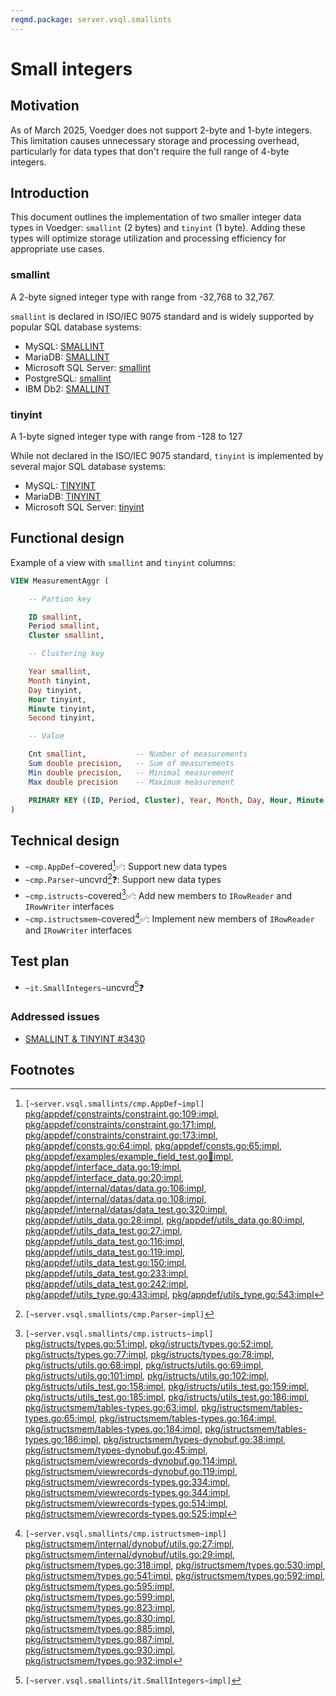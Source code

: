 ```yaml
---
reqmd.package: server.vsql.smallints
---
```


# Small integers

## Motivation

As of March 2025, Voedger does not support 2-byte and 1-byte integers. This limitation causes unnecessary storage and processing overhead, particularly for data types that don't require the full range of 4-byte integers.

## Introduction

This document outlines the implementation of two smaller integer data types in Voedger: `smallint` (2 bytes) and `tinyint` (1 byte). Adding these types will optimize storage utilization and processing efficiency for appropriate use cases.

### smallint

A 2-byte signed integer type with range from -32,768 to 32,767.

`smallint` is declared in ISO/IEC 9075 standard and is widely supported by popular SQL database systems:

- MySQL: [SMALLINT](https://dev.mysql.com/doc/refman/8.4/en/integer-types.html)
- MariaDB: [SMALLINT](https://mariadb.com/kb/en/smallint/)
- Microsoft SQL Server: [smallint](https://learn.microsoft.com/en-us/sql/t-sql/data-types/int-bigint-smallint-and-tinyint-transact-sql?view=sql-server-ver16)
- PostgreSQL: [smallint](https://www.postgresql.org/docs/current/datatype-numeric.html)
- IBM Db2: [SMALLINT](https://www.ibm.com/docs/en/db2/11.5?topic=list-numbers)

### tinyint

A 1-byte signed integer type with range from -128 to 127

While not declared in the ISO/IEC 9075 standard, `tinyint` is implemented by several major SQL database systems:

- MySQL: [TINYINT](https://dev.mysql.com/doc/refman/8.4/en/integer-types.html)
- MariaDB: [TINYINT](https://mariadb.com/kb/en/tinyint/)
- Microsoft SQL Server: [tinyint](https://learn.microsoft.com/en-us/sql/t-sql/data-types/int-bigint-smallint-and-tinyint-transact-sql?view=sql-server-ver16)

## Functional design

Example of a view with `smallint` and `tinyint` columns:

```sql
VIEW MeasurementAggr (

    -- Partion key

    ID smallint,
    Period smallint,
    Cluster smallint,

    -- Clustering key

    Year smallint,
    Month tinyint,
    Day tinyint,
    Hour tinyint,
    Minute tinyint,
    Second tinyint,

    -- Value

    Cnt smallint,           -- Number of measurements
    Sum double precision,   -- Sum of measurements
    Min double precision,   -- Minimal measurement
    Max double precision    -- Maximum measurement

    PRIMARY KEY ((ID, Period, Cluster), Year, Month, Day, Hour, Minute, Second)
)
```

## Technical design

- `~cmp.AppDef~`covered[^1]✅: Support new data types
- `~cmp.Parser~`uncvrd[^2]❓: Support new data types
- `~cmp.istructs~`covered[^3]✅: Add new members to `IRowReader` and `IRowWriter` interfaces
- `~cmp.istructsmem~`covered[^4]✅: Implement new members of `IRowReader` and `IRowWriter` interfaces

## Test plan

- `~it.SmallIntegers~`uncvrd[^5]❓

### Addressed issues

- [SMALLINT & TINYINT #3430](https://github.com/voedger/voedger/issues/3430)

## Footnotes

[^1]: `[~server.vsql.smallints/cmp.AppDef~impl]` [pkg/appdef/constraints/constraint.go:109:impl](https://github.com/voedger/voedger/blob/9deb1fd8797c53d383ebed091961ecef39d045f2/pkg/appdef/constraints/constraint.go#L109), [pkg/appdef/constraints/constraint.go:171:impl](https://github.com/voedger/voedger/blob/9deb1fd8797c53d383ebed091961ecef39d045f2/pkg/appdef/constraints/constraint.go#L171), [pkg/appdef/constraints/constraint.go:173:impl](https://github.com/voedger/voedger/blob/9deb1fd8797c53d383ebed091961ecef39d045f2/pkg/appdef/constraints/constraint.go#L173), [pkg/appdef/consts.go:64:impl](https://github.com/voedger/voedger/blob/9deb1fd8797c53d383ebed091961ecef39d045f2/pkg/appdef/consts.go#L64), [pkg/appdef/consts.go:65:impl](https://github.com/voedger/voedger/blob/9deb1fd8797c53d383ebed091961ecef39d045f2/pkg/appdef/consts.go#L65), [pkg/appdef/examples/example_field_test.go:100:impl](https://github.com/voedger/voedger/blob/9deb1fd8797c53d383ebed091961ecef39d045f2/pkg/appdef/examples/example_field_test.go#L100), [pkg/appdef/interface_data.go:19:impl](https://github.com/voedger/voedger/blob/9deb1fd8797c53d383ebed091961ecef39d045f2/pkg/appdef/interface_data.go#L19), [pkg/appdef/interface_data.go:20:impl](https://github.com/voedger/voedger/blob/9deb1fd8797c53d383ebed091961ecef39d045f2/pkg/appdef/interface_data.go#L20), [pkg/appdef/internal/datas/data.go:106:impl](https://github.com/voedger/voedger/blob/9deb1fd8797c53d383ebed091961ecef39d045f2/pkg/appdef/internal/datas/data.go#L106), [pkg/appdef/internal/datas/data.go:108:impl](https://github.com/voedger/voedger/blob/9deb1fd8797c53d383ebed091961ecef39d045f2/pkg/appdef/internal/datas/data.go#L108), [pkg/appdef/internal/datas/data_test.go:320:impl](https://github.com/voedger/voedger/blob/9deb1fd8797c53d383ebed091961ecef39d045f2/pkg/appdef/internal/datas/data_test.go#L320), [pkg/appdef/utils_data.go:28:impl](https://github.com/voedger/voedger/blob/9deb1fd8797c53d383ebed091961ecef39d045f2/pkg/appdef/utils_data.go#L28), [pkg/appdef/utils_data.go:80:impl](https://github.com/voedger/voedger/blob/9deb1fd8797c53d383ebed091961ecef39d045f2/pkg/appdef/utils_data.go#L80), [pkg/appdef/utils_data_test.go:27:impl](https://github.com/voedger/voedger/blob/9deb1fd8797c53d383ebed091961ecef39d045f2/pkg/appdef/utils_data_test.go#L27), [pkg/appdef/utils_data_test.go:116:impl](https://github.com/voedger/voedger/blob/9deb1fd8797c53d383ebed091961ecef39d045f2/pkg/appdef/utils_data_test.go#L116), [pkg/appdef/utils_data_test.go:119:impl](https://github.com/voedger/voedger/blob/9deb1fd8797c53d383ebed091961ecef39d045f2/pkg/appdef/utils_data_test.go#L119), [pkg/appdef/utils_data_test.go:150:impl](https://github.com/voedger/voedger/blob/9deb1fd8797c53d383ebed091961ecef39d045f2/pkg/appdef/utils_data_test.go#L150), [pkg/appdef/utils_data_test.go:233:impl](https://github.com/voedger/voedger/blob/9deb1fd8797c53d383ebed091961ecef39d045f2/pkg/appdef/utils_data_test.go#L233), [pkg/appdef/utils_data_test.go:242:impl](https://github.com/voedger/voedger/blob/9deb1fd8797c53d383ebed091961ecef39d045f2/pkg/appdef/utils_data_test.go#L242), [pkg/appdef/utils_type.go:433:impl](https://github.com/voedger/voedger/blob/9deb1fd8797c53d383ebed091961ecef39d045f2/pkg/appdef/utils_type.go#L433), [pkg/appdef/utils_type.go:543:impl](https://github.com/voedger/voedger/blob/9deb1fd8797c53d383ebed091961ecef39d045f2/pkg/appdef/utils_type.go#L543)
[^2]: `[~server.vsql.smallints/cmp.Parser~impl]`
[^3]: `[~server.vsql.smallints/cmp.istructs~impl]` [pkg/istructs/types.go:51:impl](https://github.com/voedger/voedger/blob/012bab77ca6ebfa6e3dee6a15f5b292dec478ff8/pkg/istructs/types.go#L51), [pkg/istructs/types.go:52:impl](https://github.com/voedger/voedger/blob/012bab77ca6ebfa6e3dee6a15f5b292dec478ff8/pkg/istructs/types.go#L52), [pkg/istructs/types.go:77:impl](https://github.com/voedger/voedger/blob/012bab77ca6ebfa6e3dee6a15f5b292dec478ff8/pkg/istructs/types.go#L77), [pkg/istructs/types.go:78:impl](https://github.com/voedger/voedger/blob/012bab77ca6ebfa6e3dee6a15f5b292dec478ff8/pkg/istructs/types.go#L78), [pkg/istructs/utils.go:68:impl](https://github.com/voedger/voedger/blob/012bab77ca6ebfa6e3dee6a15f5b292dec478ff8/pkg/istructs/utils.go#L68), [pkg/istructs/utils.go:69:impl](https://github.com/voedger/voedger/blob/012bab77ca6ebfa6e3dee6a15f5b292dec478ff8/pkg/istructs/utils.go#L69), [pkg/istructs/utils.go:101:impl](https://github.com/voedger/voedger/blob/012bab77ca6ebfa6e3dee6a15f5b292dec478ff8/pkg/istructs/utils.go#L101), [pkg/istructs/utils.go:102:impl](https://github.com/voedger/voedger/blob/012bab77ca6ebfa6e3dee6a15f5b292dec478ff8/pkg/istructs/utils.go#L102), [pkg/istructs/utils_test.go:158:impl](https://github.com/voedger/voedger/blob/012bab77ca6ebfa6e3dee6a15f5b292dec478ff8/pkg/istructs/utils_test.go#L158), [pkg/istructs/utils_test.go:159:impl](https://github.com/voedger/voedger/blob/012bab77ca6ebfa6e3dee6a15f5b292dec478ff8/pkg/istructs/utils_test.go#L159), [pkg/istructs/utils_test.go:185:impl](https://github.com/voedger/voedger/blob/012bab77ca6ebfa6e3dee6a15f5b292dec478ff8/pkg/istructs/utils_test.go#L185), [pkg/istructs/utils_test.go:186:impl](https://github.com/voedger/voedger/blob/012bab77ca6ebfa6e3dee6a15f5b292dec478ff8/pkg/istructs/utils_test.go#L186), [pkg/istructsmem/tables-types.go:63:impl](https://github.com/voedger/voedger/blob/012bab77ca6ebfa6e3dee6a15f5b292dec478ff8/pkg/istructsmem/tables-types.go#L63), [pkg/istructsmem/tables-types.go:65:impl](https://github.com/voedger/voedger/blob/012bab77ca6ebfa6e3dee6a15f5b292dec478ff8/pkg/istructsmem/tables-types.go#L65), [pkg/istructsmem/tables-types.go:164:impl](https://github.com/voedger/voedger/blob/012bab77ca6ebfa6e3dee6a15f5b292dec478ff8/pkg/istructsmem/tables-types.go#L164), [pkg/istructsmem/tables-types.go:184:impl](https://github.com/voedger/voedger/blob/012bab77ca6ebfa6e3dee6a15f5b292dec478ff8/pkg/istructsmem/tables-types.go#L184), [pkg/istructsmem/tables-types.go:186:impl](https://github.com/voedger/voedger/blob/012bab77ca6ebfa6e3dee6a15f5b292dec478ff8/pkg/istructsmem/tables-types.go#L186), [pkg/istructsmem/types-dynobuf.go:38:impl](https://github.com/voedger/voedger/blob/012bab77ca6ebfa6e3dee6a15f5b292dec478ff8/pkg/istructsmem/types-dynobuf.go#L38), [pkg/istructsmem/types-dynobuf.go:45:impl](https://github.com/voedger/voedger/blob/012bab77ca6ebfa6e3dee6a15f5b292dec478ff8/pkg/istructsmem/types-dynobuf.go#L45), [pkg/istructsmem/viewrecords-dynobuf.go:114:impl](https://github.com/voedger/voedger/blob/012bab77ca6ebfa6e3dee6a15f5b292dec478ff8/pkg/istructsmem/viewrecords-dynobuf.go#L114), [pkg/istructsmem/viewrecords-dynobuf.go:119:impl](https://github.com/voedger/voedger/blob/012bab77ca6ebfa6e3dee6a15f5b292dec478ff8/pkg/istructsmem/viewrecords-dynobuf.go#L119), [pkg/istructsmem/viewrecords-types.go:334:impl](https://github.com/voedger/voedger/blob/012bab77ca6ebfa6e3dee6a15f5b292dec478ff8/pkg/istructsmem/viewrecords-types.go#L334), [pkg/istructsmem/viewrecords-types.go:344:impl](https://github.com/voedger/voedger/blob/012bab77ca6ebfa6e3dee6a15f5b292dec478ff8/pkg/istructsmem/viewrecords-types.go#L344), [pkg/istructsmem/viewrecords-types.go:514:impl](https://github.com/voedger/voedger/blob/012bab77ca6ebfa6e3dee6a15f5b292dec478ff8/pkg/istructsmem/viewrecords-types.go#L514), [pkg/istructsmem/viewrecords-types.go:525:impl](https://github.com/voedger/voedger/blob/012bab77ca6ebfa6e3dee6a15f5b292dec478ff8/pkg/istructsmem/viewrecords-types.go#L525)
[^4]: `[~server.vsql.smallints/cmp.istructsmem~impl]` [pkg/istructsmem/internal/dynobuf/utils.go:27:impl](https://github.com/voedger/voedger/blob/012bab77ca6ebfa6e3dee6a15f5b292dec478ff8/pkg/istructsmem/internal/dynobuf/utils.go#L27), [pkg/istructsmem/internal/dynobuf/utils.go:29:impl](https://github.com/voedger/voedger/blob/012bab77ca6ebfa6e3dee6a15f5b292dec478ff8/pkg/istructsmem/internal/dynobuf/utils.go#L29), [pkg/istructsmem/types.go:318:impl](https://github.com/voedger/voedger/blob/012bab77ca6ebfa6e3dee6a15f5b292dec478ff8/pkg/istructsmem/types.go#L318), [pkg/istructsmem/types.go:530:impl](https://github.com/voedger/voedger/blob/012bab77ca6ebfa6e3dee6a15f5b292dec478ff8/pkg/istructsmem/types.go#L530), [pkg/istructsmem/types.go:541:impl](https://github.com/voedger/voedger/blob/012bab77ca6ebfa6e3dee6a15f5b292dec478ff8/pkg/istructsmem/types.go#L541), [pkg/istructsmem/types.go:592:impl](https://github.com/voedger/voedger/blob/012bab77ca6ebfa6e3dee6a15f5b292dec478ff8/pkg/istructsmem/types.go#L592), [pkg/istructsmem/types.go:595:impl](https://github.com/voedger/voedger/blob/012bab77ca6ebfa6e3dee6a15f5b292dec478ff8/pkg/istructsmem/types.go#L595), [pkg/istructsmem/types.go:599:impl](https://github.com/voedger/voedger/blob/012bab77ca6ebfa6e3dee6a15f5b292dec478ff8/pkg/istructsmem/types.go#L599), [pkg/istructsmem/types.go:823:impl](https://github.com/voedger/voedger/blob/012bab77ca6ebfa6e3dee6a15f5b292dec478ff8/pkg/istructsmem/types.go#L823), [pkg/istructsmem/types.go:830:impl](https://github.com/voedger/voedger/blob/012bab77ca6ebfa6e3dee6a15f5b292dec478ff8/pkg/istructsmem/types.go#L830), [pkg/istructsmem/types.go:885:impl](https://github.com/voedger/voedger/blob/012bab77ca6ebfa6e3dee6a15f5b292dec478ff8/pkg/istructsmem/types.go#L885), [pkg/istructsmem/types.go:887:impl](https://github.com/voedger/voedger/blob/012bab77ca6ebfa6e3dee6a15f5b292dec478ff8/pkg/istructsmem/types.go#L887), [pkg/istructsmem/types.go:930:impl](https://github.com/voedger/voedger/blob/012bab77ca6ebfa6e3dee6a15f5b292dec478ff8/pkg/istructsmem/types.go#L930), [pkg/istructsmem/types.go:932:impl](https://github.com/voedger/voedger/blob/012bab77ca6ebfa6e3dee6a15f5b292dec478ff8/pkg/istructsmem/types.go#L932)
[^5]: `[~server.vsql.smallints/it.SmallIntegers~impl]`
